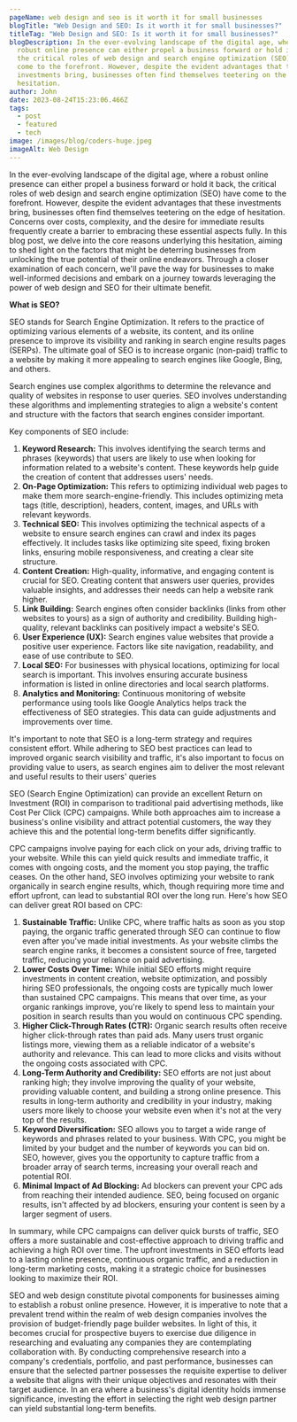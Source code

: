 ```yaml
---
pageName: web design and seo is it worth it for small businesses
blogTitle: "Web Design and SEO: Is it worth it for small businesses?"
titleTag: "Web Design and SEO: Is it worth it for small businesses?"
blogDescription: In the ever-evolving landscape of the digital age, where a
  robust online presence can either propel a business forward or hold it back,
  the critical roles of web design and search engine optimization (SEO) have
  come to the forefront. However, despite the evident advantages that these
  investments bring, businesses often find themselves teetering on the edge of
  hesitation.
author: John
date: 2023-08-24T15:23:06.466Z
tags:
  - post
  - featured
  - tech
image: /images/blog/coders-huge.jpeg
imageAlt: Web Design
---
```

<!--StartFragment-->

In the ever-evolving landscape of the digital age, where a robust online presence can either propel a business forward or hold it back, the critical roles of web design and search engine optimization (SEO) have come to the forefront. However, despite the evident advantages that these investments bring, businesses often find themselves teetering on the edge of hesitation. Concerns over costs, complexity, and the desire for immediate results frequently create a barrier to embracing these essential aspects fully. In this blog post, we delve into the core reasons underlying this hesitation, aiming to shed light on the factors that might be deterring businesses from unlocking the true potential of their online endeavors. Through a closer examination of each concern, we'll pave the way for businesses to make well-informed decisions and embark on a journey towards leveraging the power of web design and SEO for their ultimate benefit.

<!--EndFragment-->

<!--StartFragment-->

**W﻿hat is SEO?** 

SEO stands for Search Engine Optimization. It refers to the practice of optimizing various elements of a website, its content, and its online presence to improve its visibility and ranking in search engine results pages (SERPs). The ultimate goal of SEO is to increase organic (non-paid) traffic to a website by making it more appealing to search engines like Google, Bing, and others.

Search engines use complex algorithms to determine the relevance and quality of websites in response to user queries. SEO involves understanding these algorithms and implementing strategies to align a website's content and structure with the factors that search engines consider important.

Key components of SEO include:

1. **Keyword Research:** This involves identifying the search terms and phrases (keywords) that users are likely to use when looking for information related to a website's content. These keywords help guide the creation of content that addresses users' needs.
2. **On-Page Optimization:** This refers to optimizing individual web pages to make them more search-engine-friendly. This includes optimizing meta tags (title, description), headers, content, images, and URLs with relevant keywords.
3. **Technical SEO:** This involves optimizing the technical aspects of a website to ensure search engines can crawl and index its pages effectively. It includes tasks like optimizing site speed, fixing broken links, ensuring mobile responsiveness, and creating a clear site structure.
4. **Content Creation:** High-quality, informative, and engaging content is crucial for SEO. Creating content that answers user queries, provides valuable insights, and addresses their needs can help a website rank higher.
5. **Link Building:** Search engines often consider backlinks (links from other websites to yours) as a sign of authority and credibility. Building high-quality, relevant backlinks can positively impact a website's SEO.
6. **User Experience (UX):** Search engines value websites that provide a positive user experience. Factors like site navigation, readability, and ease of use contribute to SEO.
7. **Local SEO:** For businesses with physical locations, optimizing for local search is important. This involves ensuring accurate business information is listed in online directories and local search platforms.
8. **Analytics and Monitoring:** Continuous monitoring of website performance using tools like Google Analytics helps track the effectiveness of SEO strategies. This data can guide adjustments and improvements over time.

It's important to note that SEO is a long-term strategy and requires consistent effort. While adhering to SEO best practices can lead to improved organic search visibility and traffic, it's also important to focus on providing value to users, as search engines aim to deliver the most relevant and useful results to their users' queries

<!--EndFragment-->



<!--StartFragment-->

SEO (Search Engine Optimization) can provide an excellent Return on Investment (ROI) in comparison to traditional paid advertising methods, like Cost Per Click (CPC) campaigns. While both approaches aim to increase a business's online visibility and attract potential customers, the way they achieve this and the potential long-term benefits differ significantly.

CPC campaigns involve paying for each click on your ads, driving traffic to your website. While this can yield quick results and immediate traffic, it comes with ongoing costs, and the moment you stop paying, the traffic ceases. On the other hand, SEO involves optimizing your website to rank organically in search engine results, which, though requiring more time and effort upfront, can lead to substantial ROI over the long run. Here's how SEO can deliver great ROI based on CPC:

1. **Sustainable Traffic:** Unlike CPC, where traffic halts as soon as you stop paying, the organic traffic generated through SEO can continue to flow even after you've made initial investments. As your website climbs the search engine ranks, it becomes a consistent source of free, targeted traffic, reducing your reliance on paid advertising.
2. **Lower Costs Over Time:** While initial SEO efforts might require investments in content creation, website optimization, and possibly hiring SEO professionals, the ongoing costs are typically much lower than sustained CPC campaigns. This means that over time, as your organic rankings improve, you're likely to spend less to maintain your position in search results than you would on continuous CPC spending.
3. **Higher Click-Through Rates (CTR):** Organic search results often receive higher click-through rates than paid ads. Many users trust organic listings more, viewing them as a reliable indicator of a website's authority and relevance. This can lead to more clicks and visits without the ongoing costs associated with CPC.
4. **Long-Term Authority and Credibility:** SEO efforts are not just about ranking high; they involve improving the quality of your website, providing valuable content, and building a strong online presence. This results in long-term authority and credibility in your industry, making users more likely to choose your website even when it's not at the very top of the results.
5. **Keyword Diversification:** SEO allows you to target a wide range of keywords and phrases related to your business. With CPC, you might be limited by your budget and the number of keywords you can bid on. SEO, however, gives you the opportunity to capture traffic from a broader array of search terms, increasing your overall reach and potential ROI.
6. **Minimal Impact of Ad Blocking:** Ad blockers can prevent your CPC ads from reaching their intended audience. SEO, being focused on organic results, isn't affected by ad blockers, ensuring your content is seen by a larger segment of users.

In summary, while CPC campaigns can deliver quick bursts of traffic, SEO offers a more sustainable and cost-effective approach to driving traffic and achieving a high ROI over time. The upfront investments in SEO efforts lead to a lasting online presence, continuous organic traffic, and a reduction in long-term marketing costs, making it a strategic choice for businesses looking to maximize their ROI.

<!--EndFragment-->



<!--StartFragment-->

SEO and web design constitute pivotal components for businesses aiming to establish a robust online presence. However, it is imperative to note that a prevalent trend within the realm of web design companies involves the provision of budget-friendly page builder websites. In light of this, it becomes crucial for prospective buyers to exercise due diligence in researching and evaluating any companies they are contemplating collaboration with. By conducting comprehensive research into a company's credentials, portfolio, and past performance, businesses can ensure that the selected partner possesses the requisite expertise to deliver a website that aligns with their unique objectives and resonates with their target audience. In an era where a business's digital identity holds immense significance, investing the effort in selecting the right web design partner can yield substantial long-term benefits.

<!--EndFragment-->